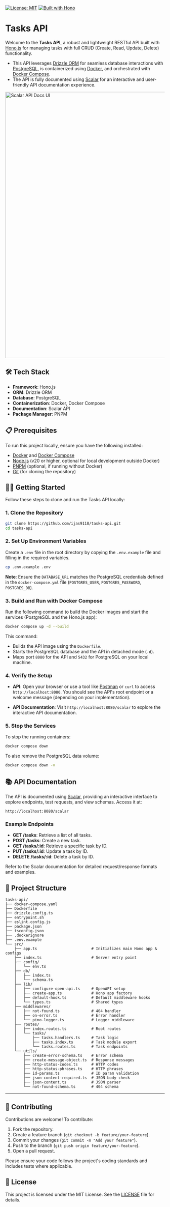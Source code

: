 [![License: MIT](https://img.shields.io/badge/License-MIT-yellow.svg)](https://opensource.org/licenses/MIT)
[![Built with Hono](https://img.shields.io/badge/Built%20with-Hono-orange?logo=hono&logoColor=white)](https://hono.dev)

# Tasks API

Welcome to the **Tasks API**, a robust and lightweight RESTful API built with [Hono.js](https://hono.dev/) for managing tasks with full CRUD (Create, Read, Update, Delete) functionality.

- This API leverages [Drizzle ORM](https://orm.drizzle.team/) for seamless database interactions with [PostgreSQL](https://www.postgresql.org/), is containerized using [Docker](https://www.docker.com/), and orchestrated with [Docker Compose](https://docs.docker.com/compose/).
- The API is fully documented using [Scalar](https://www.scalar.com/) for an interactive and user-friendly API documentation experience.

<img width="1470" height="837" alt="Scalar API Docs UI" src="https://github.com/user-attachments/assets/3581778a-0e07-4c6c-967d-4ec7dbc96886" />

## 🛠️ Tech Stack

- **Framework**: Hono.js
- **ORM**: Drizzle ORM
- **Database**: PostgreSQL
- **Containerization**: Docker, Docker Compose
- **Documentation**: Scalar API
- **Package Manager**: PNPM

## 📋 Prerequisites

To run this project locally, ensure you have the following installed:

- [Docker](https://www.docker.com/get-started) and [Docker Compose](https://docs.docker.com/compose/install/)
- [Node.js](https://nodejs.org/) (v20 or higher, optional for local development outside Docker)
- [PNPM](https://pnpm.io/) (optional, if running without Docker)
- [Git](https://git-scm.com/) (for cloning the repository)

## 🏃‍♂️ Getting Started

Follow these steps to clone and run the Tasks API locally:

### 1. Clone the Repository

```bash
git clone https://github.com/ijas9118/tasks-api.git
cd tasks-api
```

### 2. Set Up Environment Variables

Create a `.env` file in the root directory by copying the `.env.example` file and filling in the required variables.

```bash
cp .env.example .env
```

**Note**: Ensure the `DATABASE_URL` matches the PostgreSQL credentials defined in the `docker-compose.yml` file (`POSTGRES_USER`, `POSTGRES_PASSWORD`, `POSTGRES_DB`).

### 3. Build and Run with Docker Compose

Run the following command to build the Docker images and start the services (PostgreSQL and the Hono.js app):

```bash
docker compose up -d --build
```

This command:

- Builds the API image using the `Dockerfile`.
- Starts the PostgreSQL database and the API in detached mode (`-d`).
- Maps port `8080` for the API and `5432` for PostgreSQL on your local machine.

### 4. Verify the Setup

- **API**: Open your browser or use a tool like [Postman](https://www.postman.com/) or `curl` to access `http://localhost:8080`. You should see the API's root endpoint or a welcome message (depending on your implementation).

- **API Documentation**: Visit `http://localhost:8080/scalar` to explore the interactive API documentation.

### 5. Stop the Services

To stop the running containers:

```bash
docker compose down
```

To also remove the PostgreSQL data volume:

```bash
docker compose down -v
```

## 📚 API Documentation

The API is documented using [Scalar](https://www.scalar.com/), providing an interactive interface to explore endpoints, test requests, and view schemas. Access it at:

```
http://localhost:8080/scalar
```

### Example Endpoints

- **GET /tasks**: Retrieve a list of all tasks.
- **POST /tasks**: Create a new task.
- **GET /tasks/:id**: Retrieve a specific task by ID.
- **PUT /tasks/:id**: Update a task by ID.
- **DELETE /tasks/:id**: Delete a task by ID.

Refer to the Scalar documentation for detailed request/response formats and examples.

## 📂 Project Structure

```
tasks-api/
├── docker-compose.yaml
├── Dockerfile
├── drizzle.config.ts
├── entrypoint.sh
├── eslint.config.js
├── package.json
├── tsconfig.json
├── .dockerignore
├── .env.example
└── src/
    ├── app.ts                        # Initializes main Hono app & configs
    ├── index.ts                      # Server entry point  
    ├── config/
    │   └── env.ts                 
    ├── db/
    │   ├── index.ts               
    │   └── schema.ts              
    ├── lib/
    │   ├── configure-open-api.ts     # OpenAPI setup
    │   ├── create-app.ts             # Hono app factory
    │   ├── default-hook.ts           # Default middleware hooks
    │   └── types.ts                  # Shared types
    ├── middlewares/
    │   ├── not-found.ts              # 404 handler
    │   ├── on-error.ts               # Error handler
    │   └── pino-logger.ts            # Logger middleware
    ├── routes/
    │   ├── index.routes.ts           # Root routes
    │   └── tasks/
    │       ├── tasks.handlers.ts     # Task logic
    │       ├── tasks.index.ts        # Task module export
    │       └── tasks.routes.ts       # Task endpoints
    └── utils/
        ├── create-error-schema.ts    # Error schema
        ├── create-message-object.ts  # Response messages
        ├── http-status-codes.ts      # HTTP codes
        ├── http-status-phrases.ts    # HTTP phrases
        ├── id-params.ts              # ID param validation
        ├── json-content-required.ts  # JSON body check
        ├── json-content.ts           # JSON parser
        └── not-found-schema.ts       # 404 schema

```

---

## 🤝 Contributing

Contributions are welcome! To contribute:

1. Fork the repository.
2. Create a feature branch (`git checkout -b feature/your-feature`).
3. Commit your changes (`git commit -m "Add your feature"`).
4. Push to the branch (`git push origin feature/your-feature`).
5. Open a pull request.

Please ensure your code follows the project's coding standards and includes tests where applicable.

## 📜 License

This project is licensed under the MIT License. See the [LICENSE](LICENSE) file for details.
